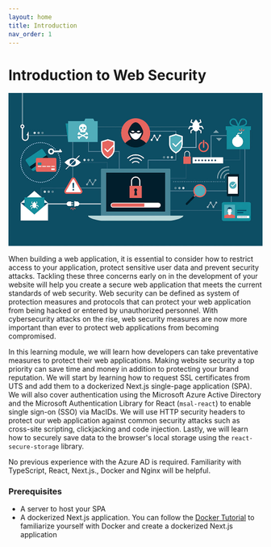 ```yaml
---
layout: home
title: Introduction
nav_order: 1
---
```


# Introduction to Web Security

![web-security](assets/img/web-security.jpg)

When building a web application, it is essential to consider how to restrict access to your application, protect sensitive user data and prevent security attacks. Tackling these three concerns early on in the development of your website will help you create a secure web application that meets the current standards of web security. Web security can be defined as system of protection measures and protocols that can protect your web application from being hacked or entered by unauthorized personnel. With cybersecurity attacks on the rise, web security measures are now more important than ever to protect web applications from becoming compromised.

In this learning module, we will learn how developers can take preventative measures to protect their web applications. Making website security a top priority can save time and money in addition to protecting your brand reputation. We will start by learning how to request SSL certificates from UTS and add them to a dockerized Next.js single-page application (SPA). We will also cover authentication using the Microsoft Azure Active Directory and the Microsoft Authentication Library for React (`msal-react`) to enable single sign-on (SSO) via MacIDs. We will use HTTP security headers to protect our web application against common security attacks such as cross-site scripting, clickjacking and code injection. Lastly, we will learn how to securely save data to the browser's local storage using the `react-secure-storage` library.

No previous experience with the Azure AD is required. Familiarity with TypeScript, React, Next.js., Docker and Nginx will be helpful.

### Prerequisites 
- A server to host your SPA
- A dockerized Next.js application. You can follow the [Docker Tutorial](https://mcmasterrs.github.io/docker-tutorial) to familiarize yourself with Docker and create a dockerized Next.js application

